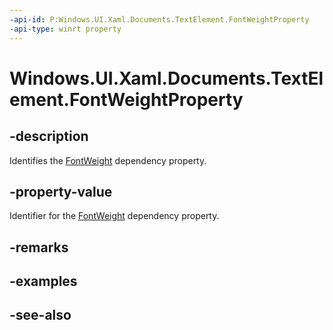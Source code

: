 ```yaml
---
-api-id: P:Windows.UI.Xaml.Documents.TextElement.FontWeightProperty
-api-type: winrt property
---
```


<!-- Property syntax
public Windows.UI.Xaml.DependencyProperty FontWeightProperty { get; }
-->

# Windows.UI.Xaml.Documents.TextElement.FontWeightProperty

## -description
Identifies the [FontWeight](textelement_fontweight.md) dependency property.



## -property-value
Identifier for the [FontWeight](textelement_fontweight.md) dependency property.

## -remarks

## -examples

## -see-also
